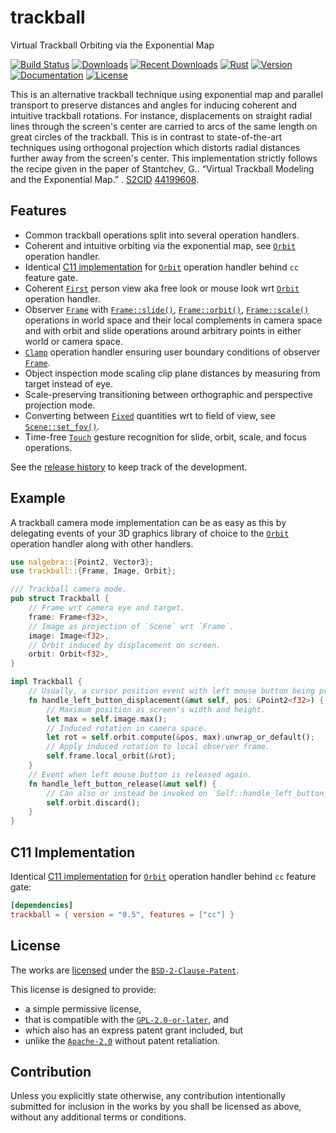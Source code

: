 # trackball

Virtual Trackball Orbiting via the Exponential Map

[![Build Status][]](https://travis-ci.org/qu1x/trackball)
[![Downloads][]](https://crates.io/crates/trackball)
[![Recent Downloads][]](https://crates.io/crates/trackball)
[![Rust][]](https://www.rust-lang.org)
[![Version][]](https://crates.io/crates/trackball)
[![Documentation][]](https://doc.qu1x.dev/trackball)
[![License][]](https://spdx.org/licenses/BSD-2-Clause-Patent.html)

[Build Status]: https://travis-ci.org/qu1x/trackball.svg
[Downloads]: https://img.shields.io/crates/d/trackball.svg
[Recent Downloads]: https://img.shields.io/crates/dr/trackball.svg
[Rust]: https://img.shields.io/badge/rust-stable-brightgreen.svg
[Version]: https://img.shields.io/crates/v/trackball.svg
[Documentation]: https://docs.rs/trackball/badge.svg
[License]: https://img.shields.io/crates/l/trackball.svg

This is an alternative trackball technique using exponential map and parallel transport to
preserve distances and angles for inducing coherent and intuitive trackball rotations. For
instance, displacements on straight radial lines through the screen's center are carried to arcs
of the same length on great circles of the trackball. This is in contrast to state-of-the-art
techniques using orthogonal projection which distorts radial distances further away from the
screen's center. This implementation strictly follows the recipe given in the paper of
Stantchev, G.. “Virtual Trackball Modeling and the Exponential Map.” . [S2CID] [44199608].

[S2CID]: https://en.wikipedia.org/wiki/S2CID_(identifier)
[44199608]: https://api.semanticscholar.org/CorpusID:44199608

## Features

  * Common trackball operations split into several operation handlers.
  * Coherent and intuitive orbiting via the exponential map, see [`Orbit`] operation handler.
  * Identical [C11 implementation](c11) for [`Orbit`] operation handler behind `cc` feature gate.
  * Coherent [`First`] person view aka free look or mouse look wrt [`Orbit`] operation handler.
  * Observer [`Frame`] with [`Frame::slide()`], [`Frame::orbit()`], [`Frame::scale()`]
    operations in world space and their local complements in camera space and with orbit and slide
    operations around arbitrary points in either world or camera space.
  * [`Clamp`] operation handler ensuring user boundary conditions of observer [`Frame`].
  * Object inspection mode scaling clip plane distances by measuring from target instead of eye.
  * Scale-preserving transitioning between orthographic and perspective projection mode.
  * Converting between [`Fixed`] quantities wrt to field of view, see [`Scene::set_fov()`].
  * Time-free [`Touch`] gesture recognition for slide, orbit, scale, and focus operations.

[`Frame::slide()`]: https://doc.qu1x.dev/trackball/trackball/struct.Frame.html#method.slide
[`Frame::orbit()`]: https://doc.qu1x.dev/trackball/trackball/struct.Frame.html#method.orbit
[`Frame::scale()`]: https://doc.qu1x.dev/trackball/trackball/struct.Frame.html#method.scale

[`First`]: https://doc.qu1x.dev/trackball/trackball/struct.First.html
[`Frame`]: https://doc.qu1x.dev/trackball/trackball/struct.Frame.html
[`Clamp`]: https://doc.qu1x.dev/trackball/trackball/struct.Clamp.html
[`Scene`]: https://doc.qu1x.dev/trackball/trackball/struct.Scene.html
[`Touch`]: https://doc.qu1x.dev/trackball/trackball/struct.Touch.html

[`Fixed`]: https://doc.qu1x.dev/trackball/trackball/enum.Fixed.html
[`Scene::set_fov()`]: https://doc.qu1x.dev/trackball/trackball/struct.Scene.html#method.set_fov

See the [release history](RELEASES.md) to keep track of the development.

## Example

A trackball camera mode implementation can be as easy as this by delegating events of your 3D
graphics library of choice to the [`Orbit`] operation handler along with other handlers.

```rust
use nalgebra::{Point2, Vector3};
use trackball::{Frame, Image, Orbit};

/// Trackball camera mode.
pub struct Trackball {
	// Frame wrt camera eye and target.
	frame: Frame<f32>,
	// Image as projection of `Scene` wrt `Frame`.
	image: Image<f32>,
	// Orbit induced by displacement on screen.
	orbit: Orbit<f32>,
}

impl Trackball {
	// Usually, a cursor position event with left mouse button being pressed.
	fn handle_left_button_displacement(&mut self, pos: &Point2<f32>) {
		// Maximum position as screen's width and height.
		let max = self.image.max();
		// Induced rotation in camera space.
		let rot = self.orbit.compute(&pos, max).unwrap_or_default();
		// Apply induced rotation to local observer frame.
		self.frame.local_orbit(&rot);
	}
	// Event when left mouse button is released again.
	fn handle_left_button_release(&mut self) {
		// Can also or instead be invoked on `Self::handle_left_button_press()`.
		self.orbit.discard();
	}
}
```

## C11 Implementation

Identical [C11 implementation](c11) for [`Orbit`] operation handler behind `cc` feature gate:

```toml
[dependencies]
trackball = { version = "0.5", features = ["cc"] }
```

[`Orbit`]: https://doc.qu1x.dev/trackball/trackball/struct.Orbit.html

## License

The works are [licensed](LICENSES/BSD-2-Clause-Patent.md) under the [`BSD-2-Clause-Patent`].

This license is designed to provide:

  * a simple permissive license,
  * that is compatible with the [`GPL-2.0-or-later`], and
  * which also has an express patent grant included, but
  * unlike the [`Apache-2.0`] without patent retaliation.

[`BSD-2-Clause-Patent`]: https://spdx.org/licenses/BSD-2-Clause-Patent.html
[`GPL-2.0-or-later`]: https://spdx.org/licenses/GPL-2.0-or-later.html
[`Apache-2.0`]: https://spdx.org/licenses/Apache-2.0.html

## Contribution

Unless you explicitly state otherwise, any contribution intentionally submitted for inclusion
in the works by you shall be licensed as above, without any additional terms or conditions.
